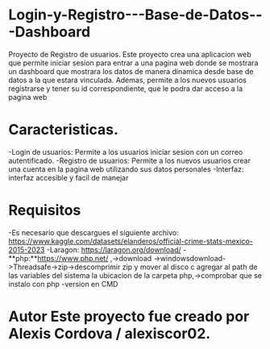 # Login-y-Registro---Base-de-Datos---Dashboard
Proyecto de Registro de usuarios.
Este proyecto crea una aplicacion web que permite iniciar sesion para entrar a una pagina web donde se mostrara un dashboard que mostrara los datos de manera dinamica desde base de datos a la que estara vinculada. Ademas, permite a los nuevos usuarios registrarse y tener su id correspondiente, que le podra dar acceso a la pagina web

# Caracteristicas.

-Login de usuarios: Permite a los usuarios iniciar sesion con un correo autentificado.
-Registro de usuarios: Permite a los nuevos usuarios crear una cuenta en la pagina web utilizando sus datos personales
-Interfaz: interfaz accesible y facil de manejar

# Requisitos 
-Es necesario que descargues el siguiente archivo: https://www.kaggle.com/datasets/elanderos/official-crime-stats-mexico-2015-2023 -Laragon: https://laragon.org/download/ -**php:**https://www.php.net/ ,->download ->windowsdownload->Threadsafe->zip->descomprimir zip y mover al disco c agregar al path de las variables del sistema la ubicacion de la carpeta php,->comprobar que se instalo con php -version en CMD

# Autor Este proyecto fue creado por Alexis Cordova / alexiscor02.
